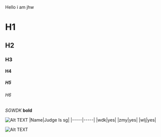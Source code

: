 Hello i am jhw
# H1
## H2
### H3
#### H4
##### H5
###### H6
*SGWDK*
**bold**

![Alt TEXT](https://raw.githubusercontent.com/shiep18/EIS2020/master/markdowncheatsheet.JPG)
|Name|Judge Is sg|
|-----|-----|
|wdk|yes|
|zmy|yes|
|wlj|yes|

![Alt TEXT](C:\Users\78744\Desktop\Tool\Python-opencv\image\Test.jpg)

